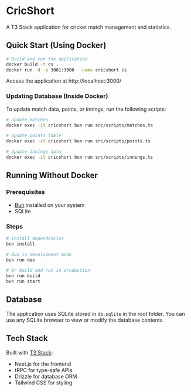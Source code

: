 # CricShort

A T3 Stack application for cricket match management and statistics.

## Quick Start (Using Docker)

```bash
# Build and run the application
docker build -t cs .
docker run -d -p 3001:3000 --name cricshort cs
```

Access the application at http://localhost:3000/

### Updating Database (Inside Docker)

To update match data, points, or innings, run the following scripts:

```bash
# Update matches
docker exec -it cricshort bun run src/scripts/matches.ts

# Update points table
docker exec -it cricshort bun run src/scripts/points.ts

# Update innings data
docker exec -it cricshort bun run src/scripts/innings.ts
```

## Running Without Docker

### Prerequisites
- [Bun](https://bun.sh) installed on your system
- SQLite

### Steps
```bash
# Install dependencies
bun install

# Run in development mode
bun run dev

# Or build and run in production
bun run build
bun run start
```

## Database

The application uses SQLite stored in `db.sqlite` in the root folder. You can use any SQLite browser to view or modify the database contents.

## Tech Stack

Built with [T3 Stack](https://create.t3.gg/):
- Next.js for the frontend
- tRPC for type-safe APIs
- Drizzle for database ORM
- Tailwind CSS for styling